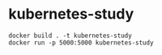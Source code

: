 # kubernetes-study

```
docker build . -t kubernetes-study
docker run -p 5000:5000 kubernetes-study
```
